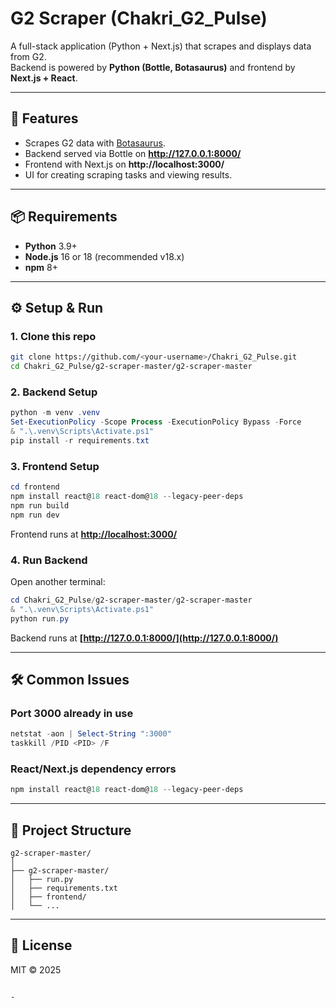# G2 Scraper (Chakri_G2_Pulse)

A full-stack application (Python + Next.js) that scrapes and displays data from G2.  
Backend is powered by **Python (Bottle, Botasaurus)** and frontend by **Next.js + React**.

---

## 🚀 Features
- Scrapes G2 data with [Botasaurus](https://github.com/omkarcloud/botasaurus).
- Backend served via Bottle on **http://127.0.0.1:8000/**
- Frontend with Next.js on **http://localhost:3000/**
- UI for creating scraping tasks and viewing results.

---

## 📦 Requirements
- **Python** 3.9+  
- **Node.js** 16 or 18 (recommended v18.x)  
- **npm** 8+  

---

## ⚙️ Setup & Run

### 1. Clone this repo
```bash
git clone https://github.com/<your-username>/Chakri_G2_Pulse.git
cd Chakri_G2_Pulse/g2-scraper-master/g2-scraper-master
````

### 2. Backend Setup

```powershell
python -m venv .venv
Set-ExecutionPolicy -Scope Process -ExecutionPolicy Bypass -Force
& ".\.venv\Scripts\Activate.ps1"
pip install -r requirements.txt
```

### 3. Frontend Setup

```powershell
cd frontend
npm install react@18 react-dom@18 --legacy-peer-deps
npm run build
npm run dev
```

Frontend runs at **[http://localhost:3000/](http://localhost:3000/)**

### 4. Run Backend

Open another terminal:

```powershell
cd Chakri_G2_Pulse/g2-scraper-master/g2-scraper-master
& ".\.venv\Scripts\Activate.ps1"
python run.py
```

Backend runs at **[http://127.0.0.1:8000/](http://127.0.0.1:8000/)**

---

## 🛠️ Common Issues

### Port 3000 already in use

```powershell
netstat -aon | Select-String ":3000"
taskkill /PID <PID> /F
```

### React/Next.js dependency errors

```powershell
npm install react@18 react-dom@18 --legacy-peer-deps
```

---

## 📂 Project Structure

```
g2-scraper-master/
│
├── g2-scraper-master/
│   ├── run.py
│   ├── requirements.txt
│   ├── frontend/
│   └── ...
```

---

## 📝 License

MIT © 2025 

```

-
